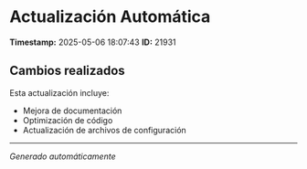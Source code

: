 # Actualización Automática

**Timestamp:** 2025-05-06 18:07:43
**ID:** 21931

## Cambios realizados

Esta actualización incluye:
- Mejora de documentación
- Optimización de código
- Actualización de archivos de configuración

---
*Generado automáticamente*
